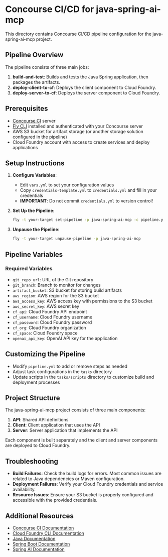 # Concourse CI/CD for java-spring-ai-mcp

This directory contains Concourse CI/CD pipeline configuration for the java-spring-ai-mcp project.

## Pipeline Overview

The pipeline consists of three main jobs:

1. **build-and-test**: Builds and tests the Java Spring application, then packages the artifacts.
2. **deploy-client-to-cf**: Deploys the client component to Cloud Foundry.
3. **deploy-server-to-cf**: Deploys the server component to Cloud Foundry.

## Prerequisites

- [Concourse CI](https://concourse-ci.org/) server
- [Fly CLI](https://concourse-ci.org/fly.html) installed and authenticated with your Concourse server
- AWS S3 bucket for artifact storage (or another storage solution configured in the pipeline)
- Cloud Foundry account with access to create services and deploy applications

## Setup Instructions

1. **Configure Variables**:
   - Edit `vars.yml` to set your configuration values
   - Copy `credentials-template.yml` to `credentials.yml` and fill in your credentials
   - **IMPORTANT**: Do not commit `credentials.yml` to version control!

2. **Set Up the Pipeline**:
   ```bash
   fly -t your-target set-pipeline -p java-spring-ai-mcp -c pipeline.yml -l vars.yml -l credentials.yml
   ```

3. **Unpause the Pipeline**:
   ```bash
   fly -t your-target unpause-pipeline -p java-spring-ai-mcp
   ```

## Pipeline Variables

### Required Variables

- `git_repo_url`: URL of the Git repository
- `git_branch`: Branch to monitor for changes
- `artifact_bucket`: S3 bucket for storing build artifacts
- `aws_region`: AWS region for the S3 bucket
- `aws_access_key`: AWS access key with permissions to the S3 bucket
- `aws_secret_key`: AWS secret key
- `cf_api`: Cloud Foundry API endpoint
- `cf_username`: Cloud Foundry username
- `cf_password`: Cloud Foundry password
- `cf_org`: Cloud Foundry organization
- `cf_space`: Cloud Foundry space
- `openai_api_key`: OpenAI API key for the application

## Customizing the Pipeline

- Modify `pipeline.yml` to add or remove steps as needed
- Adjust task configurations in the `tasks` directory
- Update scripts in the `tasks/scripts` directory to customize build and deployment processes

## Project Structure

The java-spring-ai-mcp project consists of three main components:

1. **API**: Shared API definitions
2. **Client**: Client application that uses the API
3. **Server**: Server application that implements the API

Each component is built separately and the client and server components are deployed to Cloud Foundry.

## Troubleshooting

- **Build Failures**: Check the build logs for errors. Most common issues are related to Java dependencies or Maven configuration.
- **Deployment Failures**: Verify your Cloud Foundry credentials and service availability.
- **Resource Issues**: Ensure your S3 bucket is properly configured and accessible with the provided credentials.

## Additional Resources

- [Concourse CI Documentation](https://concourse-ci.org/docs.html)
- [Cloud Foundry CLI Documentation](https://docs.cloudfoundry.org/cf-cli/)
- [Java Documentation](https://docs.oracle.com/en/java/)
- [Spring Boot Documentation](https://docs.spring.io/spring-boot/docs/current/reference/html/)
- [Spring AI Documentation](https://docs.spring.io/spring-ai/reference/)
